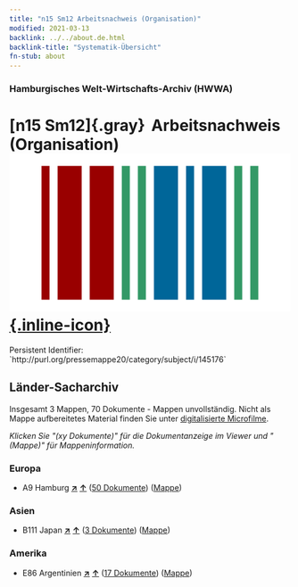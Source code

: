 ```yaml
---
title: "n15 Sm12 Arbeitsnachweis (Organisation)"
modified: 2021-03-13
backlink: ../../about.de.html
backlink-title: "Systematik-Übersicht"
fn-stub: about
---
```


### Hamburgisches Welt-Wirtschafts-Archiv (HWWA)

# [n15 Sm12]{.gray}&#8201; Arbeitsnachweis (Organisation) &#160; [![Wikidata](/images/Wikidata-logo.svg "Wikidata"){.inline-icon}](http://www.wikidata.org/entity/Q104710723)

<div class="hint">Persistent Identifier: `http://purl.org/pressemappe20/category/subject/i/145176`</div>







## Länder-Sacharchiv




Insgesamt 3 Mappen, 70 Dokumente - Mappen unvollständig.
Nicht als Mappe aufbereitetes Material finden Sie unter [digitalisierte Microfilme](/film/h1_sh.de.html).

_Klicken Sie "(xy Dokumente)" für die Dokumentanzeige im Viewer und "(Mappe)" für Mappeninformation._




### Europa

- A9 Hamburg [**&nearr;**](../../../geo/i/140905/about.de.html "Hamburg (alle Mappen)") [**&uarr;**](../../../geo/about.de.html#A9 "Ländersystematik") (<a href="https://pm20.zbw.eu/iiifview/folder/sh/140905,145176" title="über: Hamburg : Arbeitsnachweis (Organisation)" target="_blank">50 Dokumente</a>) ([Mappe](../../../../folder/sh/1409xx/140905/1451xx/145176/about.de.html))

### Asien

- B111 Japan [**&nearr;**](../../../geo/i/141272/about.de.html "Japan (alle Mappen)") [**&uarr;**](../../../geo/about.de.html#B111 "Ländersystematik") (<a href="https://pm20.zbw.eu/iiifview/folder/sh/141272,145176" title="über: Japan : Arbeitsnachweis (Organisation)" target="_blank">3 Dokumente</a>) ([Mappe](../../../../folder/sh/1412xx/141272/1451xx/145176/about.de.html))

### Amerika

- E86 Argentinien [**&nearr;**](../../../geo/i/141692/about.de.html "Argentinien (alle Mappen)") [**&uarr;**](../../../geo/about.de.html#E86 "Ländersystematik") (<a href="https://pm20.zbw.eu/iiifview/folder/sh/141692,145176" title="über: Argentinien : Arbeitsnachweis (Organisation)" target="_blank">17 Dokumente</a>) ([Mappe](../../../../folder/sh/1416xx/141692/1451xx/145176/about.de.html))








